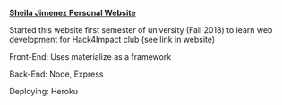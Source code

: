 **[Sheila Jimenez Personal Website](sheilajimenez.herokuapp.com)**

Started this website first semester of university (Fall 2018) to learn web development for Hack4Impact club (see link in website)


Front-End: Uses materialize as a framework

Back-End: Node, Express

Deploying: Heroku

